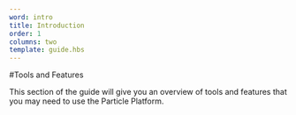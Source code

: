 ```yaml
---
word: intro
title: Introduction
order: 1
columns: two
template: guide.hbs
---
```


#Tools and Features

This section of the guide will give you an overview of tools and features that you may need to use the Particle Platform.

